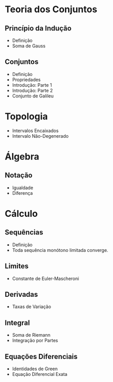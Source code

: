 # Teoria dos Conjuntos

## Princípio da Indução

- Definição
- Soma de Gauss

## Conjuntos

- Definição
- Propriedades
- Introdução: Parte 1
- Introdução: Parte 2
- Conjunto de Galileu 

# Topologia

- Intervalos Encaixados
- Intervalo Não-Degenerado

# Álgebra

## Notação

- Igualdade
- Diferença

# Cálculo 

## Sequências

- Definição
- Toda sequência monótono limitada converge.

## Limites

- Constante de Euler-Mascheroni

## Derivadas

- Taxas de Variação

## Integral

- Soma de Riemann
- Integração por Partes

## Equações Diferenciais

- Identidades de Green
- Equação Diferencial Exata